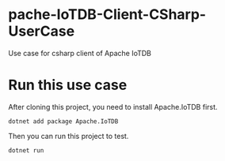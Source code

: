 # pache-IoTDB-Client-CSharp-UserCase
Use case for csharp client of Apache IoTDB


# Run this use case

After cloning this project, you need to install Apache.IoTDB first.

    dotnet add package Apache.IoTDB

Then you can run this project to test.
    
    dotnet run 

